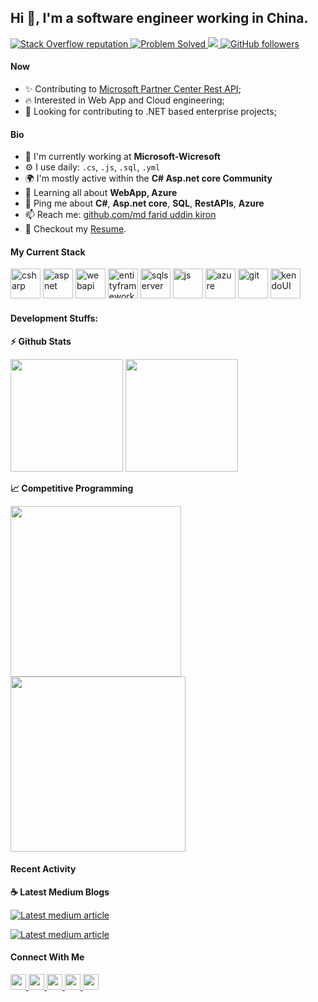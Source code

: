 ## Hi 👋, I'm a software engineer working in China.

<p align="left">
 <a href="https://stackoverflow.com/users/9663070/md-farid-uddin-kiron">
    <img alt="Stack Overflow reputation" src="https://img.shields.io/stackexchange/stackoverflow/r/9663070?color=orange&label=reputation&logo=stackoverflow&logoColor=orange&style=social">
  </a>
  <a href="https://stackoverflow.com/users/9663070/md-farid-uddin-kiron?tab=answers">
    <img src="https://img.shields.io/badge/ProblemSolved-455+-success" alt="Problem Solved" />
  </a>
  <a href="https://stackoverflow.com/users/9663070/md-farid-uddin-kiron">
    <img src="https://img.shields.io/badge/Impact-603K-red" />
  </a>
  <a href="https://github.com/kironiitdu?tab=repositories">
    <img alt="GitHub followers" src="https://img.shields.io/github/followers/kironiitdu?color=green&label=followers&logo=github&style=social">
  </a>
 

</p>

#### Now

- ✨ Contributing to [Microsoft Partner Center Rest API](https://docs.microsoft.com/en-us/rest/api/partner-center-rest/);
- :fire: Interested in Web App and Cloud engineering;
- :calendar: Looking for contributing to .NET based enterprise projects; 

#### Bio

- 🏢 I'm currently working at **Microsoft-Wicresoft**
- ⚙️ I use daily: `.cs`, `.js`, `.sql`, `.yml`
- 🌍 I'm mostly active within the **C# Asp.net core Community**
- 🌱 Learning all about **WebApp, Azure**
- 💬 Ping me about **C#**, **Asp.net core**, **SQL**, **RestAPIs**, **Azure**
- 📫 Reach me: [github.com/md farid uddin kiron](https://github.com/kironiitdu/fariduddin.github.io)
- 📝 Checkout my [Resume](https://github.com/kironiitdu/fariduddin.github.io).

#### My Current Stack

<img height="48" src="https://i.stack.imgur.com/oWGrm.jpg" alt="csharp"> <img height="48" src="https://i.stack.imgur.com/IIo31.png" alt="aspnet"> <img height="48" src="https://i.stack.imgur.com/yyKuB.png" alt="webapi"> <img height="48" src="https://i.stack.imgur.com/PnmVz.png" alt="entityframework"> <img height="48" src="https://i.stack.imgur.com/lpa9T.png" alt="sqlserver"> <img height="48" src="https://i.stack.imgur.com/MdgyF.png" alt="js"> <img height="48" src="https://i.stack.imgur.com/BLt3h.png" alt="azure"> <img height="48" src="https://i.stack.imgur.com/JeLf4.png" alt="git"> <img height="48" src="https://i.stack.imgur.com/B9Tl9.jpg" alt="kendoUI">

#### Development Stuffs:

<b>⚡ Github Stats</b>
<p float="left">
<img height="180em" src="https://github-readme-stats.vercel.app/api?username=kironiitdu&show_icons=true&hide_border=true&&count_private=true&include_all_commits=true" /> 
<img height="180em" src="https://github-readme-stats.vercel.app/api/top-langs/?username=kironiitdu&show_icons=true&hide_border=true&layout=compact&langs_count=8"/>
</p>

<b>&#128200; Competitive Programming</b>
<p float="left">
<img height="273em" src="https://leetcard.jacoblin.cool/kironiitdu?theme=light&font=Karma&ext=contest" />
<img height="280em" src="https://raw.githubusercontent.com/kironiitdu/cf-stats/main/output/light_card.svg" />
</p>

#### Recent Activity

<p><b> &#9749; Latest Medium Blogs</b></p>

<a target="_blank" href="https://github.com/kironiitdu/AzureAuthBotImplementation/blob/main/README.md"><img src="https://github-readme-medium-recent-article.vercel.app/medium/@sudiptob2/0" alt="Latest medium article">

<a target="_blank" href="https://github-readme-medium-recent-article.vercel.app/medium/@sudiptob2/1"><img src="https://github-readme-medium-recent-article.vercel.app/medium/@sudiptob2/1" alt="Latest medium article"> </a>

#### Connect With Me

<p left="center">
<a href="https://twitter.com/kironiitdu">
  <img src="https://img.shields.io/badge/twitter-%231DA1F2.svg?&style=for-the-badge&logo=twitter&logoColor=white" height=25>
</a> 
<a href="https://www.linkedin.com/in/sudiptob2/">
  <img src="https://img.shields.io/badge/linkedin-%kironiitdu.svg?&style=for-the-badge&logo=linkedin&logoColor=white" height=25>
</a> 
<a href="https://www.facebook.com/webapi2">
  <img src="https://img.shields.io/badge/Facebook-1877F2?style=for-the-badge&logo=facebook&logoColor=white" height=25>
</a>
<a href="https://medium.com/@kironiitdu">
  <img src="https://img.shields.io/badge/Medium-12100E?style=for-the-badge&logo=medium&logoColor=white" height=25>
</a>
<a href="mailto:kironiitdu@gmail.com">
  <img src="	https://img.shields.io/badge/Gmail-D14836?style=for-the-badge&logo=gmail&logoColor=white" height=25>
</a>
</p>
